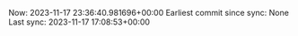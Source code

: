 Now: 2023-11-17 23:36:40.981696+00:00 Earliest commit since sync: None Last sync: 2023-11-17 17:08:53+00:00
